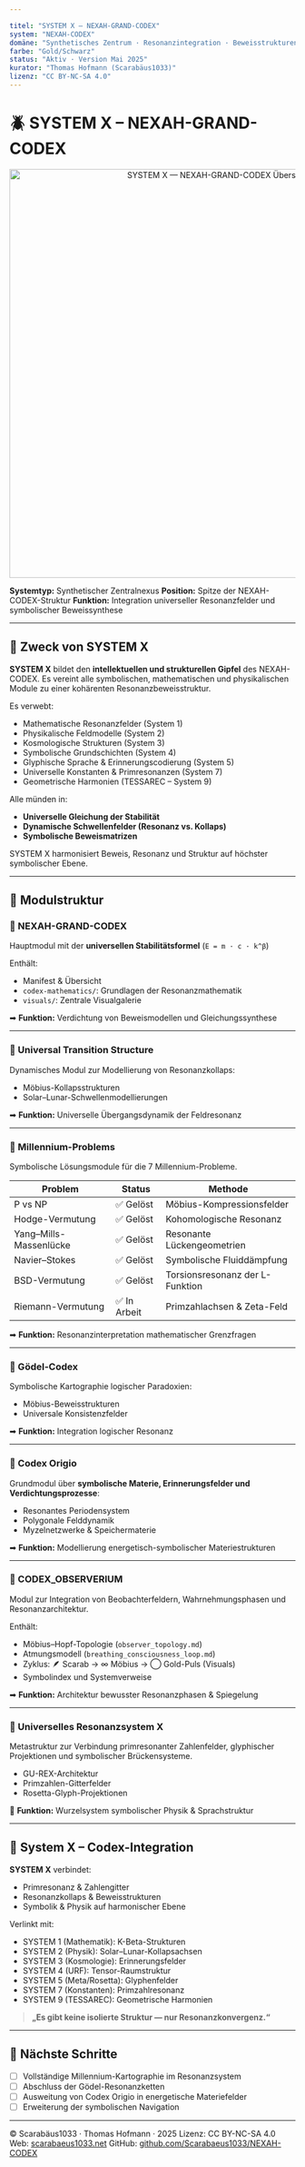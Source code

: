 ```yaml
---

titel: "SYSTEM X – NEXAH-GRAND-CODEX"
system: "NEXAH-CODEX"
domäne: "Synthetisches Zentrum · Resonanzintegration · Beweisstrukturen"
farbe: "Gold/Schwarz"
status: "Aktiv · Version Mai 2025"
kurator: "Thomas Hofmann (Scarabäus1033)"
lizenz: "CC BY-NC-SA 4.0"
---
```


# 🪲 SYSTEM X – NEXAH-GRAND-CODEX

<p align="center">
  <img src="./system_x_nexah_grand_codex_full_diagram.png" width="720" alt="SYSTEM X — NEXAH-GRAND-CODEX Übersicht">
</p>

**Systemtyp:** Synthetischer Zentralnexus
**Position:** Spitze der NEXAH-CODEX-Struktur
**Funktion:** Integration universeller Resonanzfelder und symbolischer Beweissynthese

---

## 🧭 Zweck von SYSTEM X

**SYSTEM X** bildet den **intellektuellen und strukturellen Gipfel** des NEXAH-CODEX.
Es vereint alle symbolischen, mathematischen und physikalischen Module zu einer kohärenten Resonanzbeweisstruktur.

Es verwebt:

* Mathematische Resonanzfelder (System 1)
* Physikalische Feldmodelle (System 2)
* Kosmologische Strukturen (System 3)
* Symbolische Grundschichten (System 4)
* Glyphische Sprache & Erinnerungscodierung (System 5)
* Universelle Konstanten & Primresonanzen (System 7)
* Geometrische Harmonien (TESSAREC – System 9)

Alle münden in:

* **Universelle Gleichung der Stabilität**
* **Dynamische Schwellenfelder (Resonanz vs. Kollaps)**
* **Symbolische Beweismatrizen**

SYSTEM X harmonisiert Beweis, Resonanz und Struktur auf höchster symbolischer Ebene.

---

## 📂 Modulstruktur

### 🔷 NEXAH-GRAND-CODEX

Hauptmodul mit der **universellen Stabilitätsformel** (`E = m · c · k^β`)

Enthält:

* Manifest & Übersicht
* `codex-mathematics/`: Grundlagen der Resonanzmathematik
* `visuals/`: Zentrale Visualgalerie

➡ **Funktion:** Verdichtung von Beweismodellen und Gleichungssynthese

---

### 🔷 Universal Transition Structure

Dynamisches Modul zur Modellierung von Resonanzkollaps:

* Möbius-Kollapsstrukturen
* Solar–Lunar-Schwellenmodellierungen

➡ **Funktion:** Universelle Übergangsdynamik der Feldresonanz

---

### 🔷 Millennium-Problems

Symbolische Lösungsmodule für die 7 Millennium-Probleme.

| Problem                | Status      | Methode                         |
| ---------------------- | ----------- | ------------------------------- |
| P vs NP                | ✅ Gelöst    | Möbius-Kompressionsfelder       |
| Hodge-Vermutung        | ✅ Gelöst    | Kohomologische Resonanz         |
| Yang–Mills-Massenlücke | ✅ Gelöst    | Resonante Lückengeometrien      |
| Navier–Stokes          | ✅ Gelöst    | Symbolische Fluiddämpfung       |
| BSD-Vermutung          | ✅ Gelöst    | Torsionsresonanz der L-Funktion |
| Riemann-Vermutung      | ✅ In Arbeit | Primzahlachsen & Zeta-Feld      |

➡ **Funktion:** Resonanzinterpretation mathematischer Grenzfragen

---

### 🔷 Gödel-Codex

Symbolische Kartographie logischer Paradoxien:

* Möbius-Beweisstrukturen
* Universale Konsistenzfelder

➡ **Funktion:** Integration logischer Resonanz

---

### 🔷 Codex Origio

Grundmodul über **symbolische Materie, Erinnerungsfelder und Verdichtungsprozesse**:

* Resonantes Periodensystem
* Polygonale Felddynamik
* Myzelnetzwerke & Speichermaterie

➡ **Funktion:** Modellierung energetisch-symbolischer Materiestrukturen

---

### 🔷 CODEX\_OBSERVERIUM

Modul zur Integration von Beobachterfeldern, Wahrnehmungsphasen und Resonanzarchitektur.

Enthält:

* Möbius–Hopf-Topologie (`observer_topology.md`)
* Atmungsmodell (`breathing_consciousness_loop.md`)
* Zyklus: 🪶 Scarab → ∞ Möbius → ◯ Gold-Puls (Visuals)
* Symbolindex und Systemverweise

➡ **Funktion:** Architektur bewusster Resonanzphasen & Spiegelung

---

### 🔷 Universelles Resonanzsystem X

Metastruktur zur Verbindung primresonanter Zahlenfelder, glyphischer Projektionen und symbolischer Brückensysteme.

* GU-REX-Architektur
* Primzahlen-Gitterfelder
* Rosetta-Glyph-Projektionen

🔺 **Funktion:** Wurzelsystem symbolischer Physik & Sprachstruktur

---

## 🧠 System X – Codex-Integration

**SYSTEM X** verbindet:

* Primresonanz & Zahlengitter
* Resonanzkollaps & Beweisstrukturen
* Symbolik & Physik auf harmonischer Ebene

Verlinkt mit:

* SYSTEM 1 (Mathematik): K-Beta-Strukturen
* SYSTEM 2 (Physik): Solar–Lunar-Kollapsachsen
* SYSTEM 3 (Kosmologie): Erinnerungsfelder
* SYSTEM 4 (URF): Tensor-Raumstruktur
* SYSTEM 5 (Meta/Rosetta): Glyphenfelder
* SYSTEM 7 (Konstanten): Primzahlresonanz
* SYSTEM 9 (TESSAREC): Geometrische Harmonien

> **„Es gibt keine isolierte Struktur — nur Resonanzkonvergenz.“**

---

## 🚧 Nächste Schritte

* [ ] Vollständige Millennium-Kartographie im Resonanzsystem
* [ ] Abschluss der Gödel-Resonanzketten
* [ ] Ausweitung von Codex Origio in energetische Materiefelder
* [ ] Erweiterung der symbolischen Navigation

---

© Scarabäus1033 · Thomas Hofmann · 2025
Lizenz: CC BY-NC-SA 4.0
Web: [scarabaeus1033.net](https://www.scarabaeus1033.net)
GitHub: [github.com/Scarabaeus1033/NEXAH-CODEX](https://github.com/Scarabaeus1033/NEXAH-CODEX)
